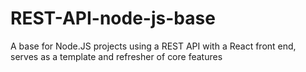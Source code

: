 # REST-API-node-js-base
A base for Node.JS projects using a REST API with a React front end, serves as a template and refresher of core features
